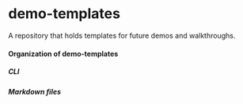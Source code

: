 # demo-templates
A repository that holds templates for future demos and walkthroughs.

#### Organization of demo-templates

##### CLI

##### Markdown files